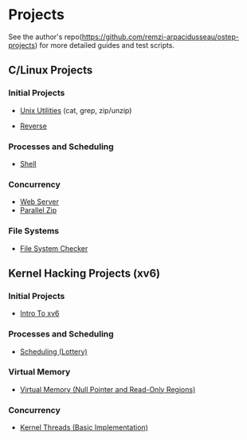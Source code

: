 # Projects

See the author's repo(https://github.com/remzi-arpacidusseau/ostep-projects) for more detailed guides and test scripts.

## C/Linux Projects

### Initial Projects

- [Unix Utilities](./initial-utilities) (cat, grep, zip/unzip)

- [Reverse](./initial-reverse)

### Processes and Scheduling

- [Shell](./processes-shell)

### Concurrency

- [Web Server](./concurrency-webserver)
- [Parallel Zip](./concurrency-pzip)

### File Systems

- [File System Checker](./filesystems-checker)

## Kernel Hacking Projects (xv6)

### Initial Projects

- [Intro To xv6](./initial-xv6)

### Processes and Scheduling

- [Scheduling (Lottery)](./scheduling-xv6-lottery)

### Virtual Memory

- [Virtual Memory (Null Pointer and Read-Only Regions)](./vm-xv6-intro)

### Concurrency

- [Kernel Threads (Basic Implementation)](./concurrency-xv6-threads)
